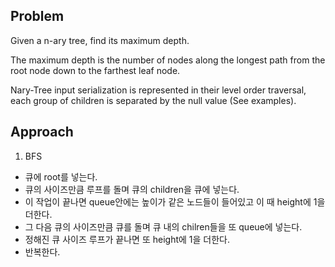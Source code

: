 ## Problem
Given a n-ary tree, find its maximum depth.

The maximum depth is the number of nodes along the longest path from the root node down to the farthest leaf node.

Nary-Tree input serialization is represented in their level order traversal, each group of children is separated by the null value (See examples).

## Approach
1. BFS
- 큐에 root를 넣는다.
- 큐의 사이즈만큼 루프를 돌며 큐의 children을 큐에 넣는다.
- 이 작업이 끝나면 queue안에는 높이가 같은 노드들이 들어있고 이 때 height에 1을 더한다.
- 그 다음 큐의 사이즈만큼 큐를 돌며 큐 내의 chilren들을 또 queue에 넣는다.
- 정해진 큐 사이즈 루프가 끝나면 또 height에 1을 더한다.
- 반복한다.